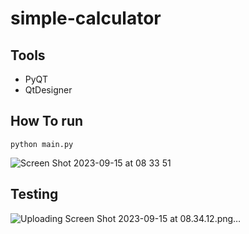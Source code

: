 # simple-calculator

##  Tools
- PyQT
- QtDesigner

## How To run
`python main.py`

![Screen Shot 2023-09-15 at 08 33 51](https://github.com/muhamadalfarisy98/simple-calculator/assets/23287190/67dd2356-df66-41ae-a9fb-9c53a5da7f2b)


## Testing
![Uploading Screen Shot 2023-09-15 at 08.34.12.png…]()



